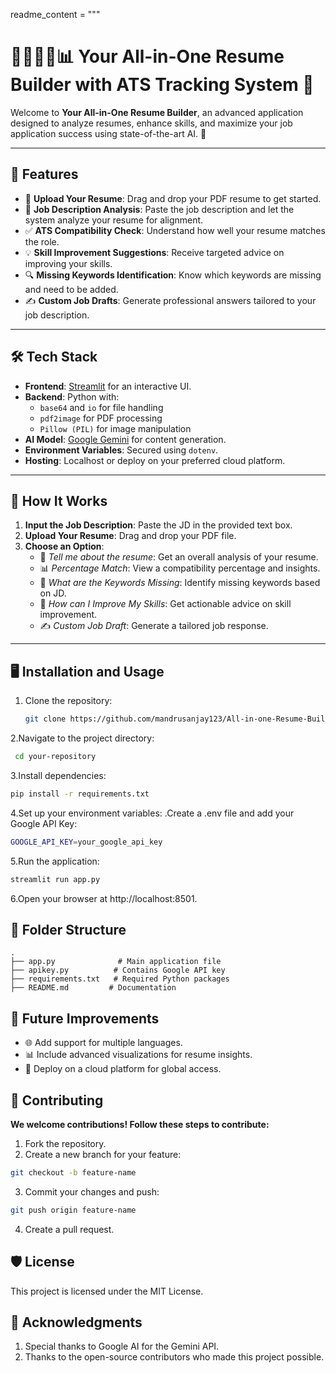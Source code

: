 readme_content = """
# 👨🏻‍💻📝📊 **Your All-in-One Resume Builder with ATS Tracking System** 🚀  

Welcome to **Your All-in-One Resume Builder**, an advanced application designed to analyze resumes, enhance skills, and maximize your job application success using state-of-the-art AI. 🌟

---

## 🌟 **Features**
- 📄 **Upload Your Resume**: Drag and drop your PDF resume to get started.
- 🧠 **Job Description Analysis**: Paste the job description and let the system analyze your resume for alignment.
- ✅ **ATS Compatibility Check**: Understand how well your resume matches the role.
- 💡 **Skill Improvement Suggestions**: Receive targeted advice on improving your skills.
- 🔍 **Missing Keywords Identification**: Know which keywords are missing and need to be added.
- ✍️ **Custom Job Drafts**: Generate professional answers tailored to your job description.

---

## 🛠️ **Tech Stack**
- **Frontend**: [Streamlit](https://streamlit.io/) for an interactive UI.
- **Backend**: Python with:
  - `base64` and `io` for file handling
  - `pdf2image` for PDF processing
  - `Pillow (PIL)` for image manipulation
- **AI Model**: [Google Gemini](https://ai.google) for content generation.
- **Environment Variables**: Secured using `dotenv`.
- **Hosting**: Localhost or deploy on your preferred cloud platform.

---

## 🚀 **How It Works**
1. **Input the Job Description**: Paste the JD in the provided text box.
2. **Upload Your Resume**: Drag and drop your PDF file.
3. **Choose an Option**:
   - 📝 *Tell me about the resume*: Get an overall analysis of your resume.
   - 📊 *Percentage Match*: View a compatibility percentage and insights.
   - 🔑 *What are the Keywords Missing*: Identify missing keywords based on JD.
   - 🚀 *How can I Improve My Skills*: Get actionable advice on skill improvement.
   - ✍️ *Custom Job Draft*: Generate a tailored job response.

---

## 🖥️ **Installation and Usage**
1. Clone the repository:
   ```bash
   git clone https://github.com/mandrusanjay123/All-in-one-Resume-Builder-with-ATS-TRACKING-System.git
   ```
2.Navigate to the project directory:
  ```bash
   cd your-repository
```
3.Install dependencies:
   ```bash
  pip install -r requirements.txt
```
4.Set up your environment variables:
.Create a .env file and add your Google API Key:
   ```bash
  GOOGLE_API_KEY=your_google_api_key
```
5.Run the application:
   ```bash
  streamlit run app.py
```
6.Open your browser at http://localhost:8501.

## 📂 Folder Structure
```
.
├── app.py              # Main application file
├── apikey.py          # Contains Google API key
├── requirements.txt   # Required Python packages
├── README.md         # Documentation
```

## 🎯 **Future Improvements**
   - 🌐 Add support for multiple languages.
   - 📊 Include advanced visualizations for resume insights.
   - 🚀 Deploy on a cloud platform for global access.
  
## 🤝 **Contributing**
**We welcome contributions! Follow these steps to contribute:**
1. Fork the repository.
2. Create a new branch for your feature:
```bash
git checkout -b feature-name
```
3. Commit your changes and push:
```bash
git push origin feature-name
```
4. Create a pull request.

## 🛡️ **License**
This project is licensed under the MIT License.

## 🙌 Acknowledgments
1. Special thanks to Google AI for the Gemini API.
2. Thanks to the open-source contributors who made this project possible.


